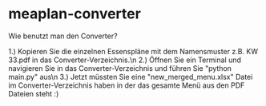 # meaplan-converter

Wie benutzt man den Converter?

1.) Kopieren Sie die einzelnen Essenspläne mit dem Namensmuster z.B. KW 33.pdf in das Converter-Verzeichnis.\n
2.) Öffnen Sie ein Terminal und navigieren Sie in das Converter-Verzeichnis und führen Sie "python main.py" aus\n
3.) Jetzt müssten Sie eine "new_merged_menu.xlsx" Datei im Converter-Verzeichnis haben in der das gesamte Menü aus den PDF Dateien steht :)
